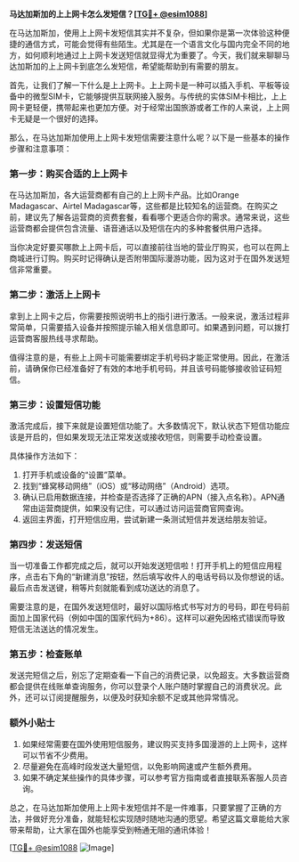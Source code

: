 **马达加斯加的上上网卡怎么发短信？[[TG💪+ @esim1088](https://t.me/s/esim1088)]**

在马达加斯加，使用上上网卡发短信其实并不复杂，但如果你是第一次体验这种便捷的通信方式，可能会觉得有些陌生。尤其是在一个语言文化与国内完全不同的地方，如何顺利地通过上上网卡发送短信就显得尤为重要了。今天，我们就来聊聊马达加斯加的上上网卡到底怎么发短信，希望能帮助到有需要的朋友。

首先，让我们了解一下什么是上上网卡。上上网卡是一种可以插入手机、平板等设备中的微型SIM卡，它能够提供互联网接入服务。与传统的实体SIM卡相比，上上网卡更轻便，携带起来也更加方便。对于经常出国旅游或者工作的人来说，上上网卡无疑是一个很好的选择。

那么，在马达加斯加使用上上网卡发短信需要注意什么呢？以下是一些基本的操作步骤和注意事项：

### **第一步：购买合适的上上网卡**
在马达加斯加，各大运营商都有自己的上上网卡产品。比如Orange Madagascar、Airtel Madagascar等，这些都是比较知名的运营商。在购买之前，建议先了解各运营商的资费套餐，看看哪个更适合你的需求。通常来说，这些运营商都会提供包含流量、语音通话以及短信在内的多种套餐供用户选择。

当你决定好要买哪款上上网卡后，可以直接前往当地的营业厅购买，也可以在网上商城进行订购。购买时记得确认是否附带国际漫游功能，因为这对于在国外发送短信非常重要。

### **第二步：激活上上网卡**
拿到上上网卡之后，你需要按照说明书上的指引进行激活。一般来说，激活过程非常简单，只需要插入设备并按照提示输入相关信息即可。如果遇到问题，可以拨打运营商客服热线寻求帮助。

值得注意的是，有些上上网卡可能需要绑定手机号码才能正常使用。因此，在激活前，请确保你已经准备好了有效的本地手机号码，并且该号码能够接收验证码短信。

### **第三步：设置短信功能**
激活完成后，接下来就是设置短信功能了。大多数情况下，默认状态下短信功能应该是开启的，但如果发现无法正常发送或接收短信，则需要手动检查设置。

具体操作方法如下：
1. 打开手机或设备的“设置”菜单。
2. 找到“蜂窝移动网络”（iOS）或“移动网络”（Android）选项。
3. 确认已启用数据连接，并检查是否选择了正确的APN（接入点名称）。APN通常由运营商提供，如果没有记住，可以通过访问运营商官网查询。
4. 返回主界面，打开短信应用，尝试新建一条测试短信并发送给朋友验证。

### **第四步：发送短信**
当一切准备工作都完成之后，就可以开始发送短信啦！打开手机上的短信应用程序，点击右下角的“新建消息”按钮，然后填写收件人的电话号码以及你想说的话。最后点击发送键，稍等片刻就能看到成功送达的消息了。

需要注意的是，在国外发送短信时，最好以国际格式书写对方的号码，即在号码前面加上国家代码（例如中国的国家代码为+86）。这样可以避免因格式错误而导致短信无法送达的情况发生。

### **第五步：检查账单**
发送完短信之后，别忘了定期查看一下自己的消费记录，以免超支。大多数运营商都会提供在线账单查询服务，你可以登录个人账户随时掌握自己的消费状况。此外，还可以订阅提醒服务，以便及时获知余额不足或其他异常情况。

### **额外小贴士**
1. 如果经常需要在国外使用短信服务，建议购买支持多国漫游的上上网卡，这样可以节省不少费用。
2. 尽量避免在高峰时段发送大量短信，以免影响网速或产生额外费用。
3. 如果不确定某些操作的具体步骤，可以参考官方指南或者直接联系客服人员咨询。

总之，在马达加斯加使用上上网卡发短信并不是一件难事，只要掌握了正确的方法，并做好充分准备，就能轻松实现随时随地沟通的愿望。希望这篇文章能给大家带来帮助，让大家在国外也能享受到畅通无阻的通讯体验！

[[TG💪+ @esim1088](https://t.me/s/esim1088) ![Image](https://i.postimg.cc/4NQfJmqS/Snipaste-2025-05-13-00-14-12.png)]